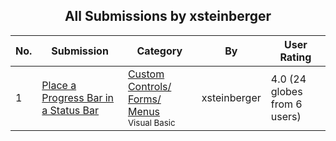 ﻿<div align="center">

## All Submissions by xsteinberger

</div>

No.  | Submission | Category | By   | User Rating
---- | ---------- | -------- | ---- | -----------
1 | [Place a Progress Bar in a Status Bar<br />](https://github.com/Planet-Source-Code/xsteinberger-place-a-progress-bar-in-a-status-bar__1-6015) | [Custom Controls/ Forms/  Menus<br /><sup>Visual Basic</sup>](../ByCategory/custom-controls-forms-menus__1-4.md) | xsteinberger | 4.0 (24 globes from 6 users)
